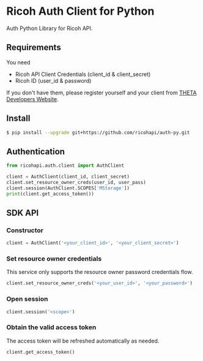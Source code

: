 # Ricoh Auth Client for Python

Auth Python Library for Ricoh API.

## Requirements

You need

- Ricoh API Client Credentials (client_id & client_secret)
- Ricoh ID (user_id & password)

If you don't have them, please register yourself and your client from [THETA Developers Website](http://contest.theta360.com/).

## Install

```sh
$ pip install --upgrade git+https://github.com/ricohapi/auth-py.git
```

## Authentication

```python
from ricohapi.auth.client import AuthClient

client = AuthClient(client_id, client_secret)
client.set_resource_owner_creds(user_id, user_pass)
client.session(AuthClient.SCOPES['MStorage'])
print(client.get_access_token())
```

## SDK API

### Constructor

```python
client = AuthClient('<your_client_id>', '<your_client_secret>')
```

### Set resource owner credentials

This service only supports the resource owner password credentials flow.

```python
client.set_resource_owner_creds('<your_user_id>', '<your_password>')
```

### Open session

```python
client.session('<scope>')
```

### Obtain the valid access token

The access token will be refreshed automatically as needed.

```python
client.get_access_token()
```
